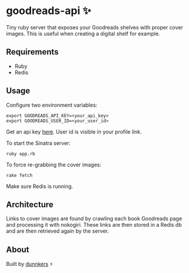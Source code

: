 # goodreads-api ✨

Tiny ruby server that exposes your Goodreads shelves with proper cover images. This is useful when creating a digital shelf for example.

## Requirements

- Ruby
- Redis

## Usage

Configure two environment variables:

```shell
export GOODREADS_API_KEY=<your_api_key>
export GOODREADS_USER_ID=<your_user_id>
```
Get an api key [here](https://www.goodreads.com/api/keys). User id is visible in your profile link.

To start the Sinatra server:

```shell
ruby app.rb
```

To force re-grabbing the cover images:

```shell
rake fetch
```

Make sure Redis is running.

## Architecture

Links to cover images are found by crawling each book Goodreads page and processing it with nokogiri. These links are then stored in a Redis db and are then retrieved again by the server.

## About

Built by [dunnkers](https://github.com/dunnkers) ⚡️